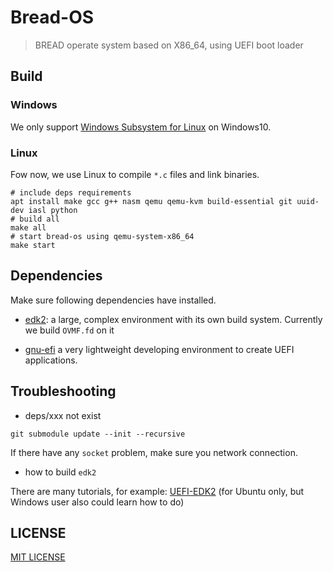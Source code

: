 # Bread-OS

> BREAD operate system based on X86_64, using UEFI boot loader

## Build

### Windows

We only support
[Windows Subsystem for Linux](https://docs.microsoft.com/en-us/windows/wsl/install-win10)
on Windows10.

### Linux

Fow now, we use Linux to compile `*.c` files and link binaries.

```shell script
# include deps requirements
apt install make gcc g++ nasm qemu qemu-kvm build-essential git uuid-dev iasl python
# build all
make all
# start bread-os using qemu-system-x86_64
make start
```

## Dependencies

Make sure following dependencies have installed.

- [edk2](https://github.com/tianocore/edk2): a large, complex environment with its own build system. Currently we build `OVMF.fd` on it

- [gnu-efi](https://sourceforge.net/p/gnu-efi/code/ci/master/tree/) a very lightweight developing environment to create UEFI applications.

## Troubleshooting

- deps/xxx not exist

```shell script
git submodule update --init --recursive
```

If there have any `socket` problem, make sure you network connection.

- how to build `edk2`

There are many tutorials, for example: [UEFI-EDK2](https://wiki.ubuntu.com/UEFI/EDK2) (for Ubuntu only, but Windows user also could learn how to do)

## LICENSE

[MIT LICENSE](LICENSE)
